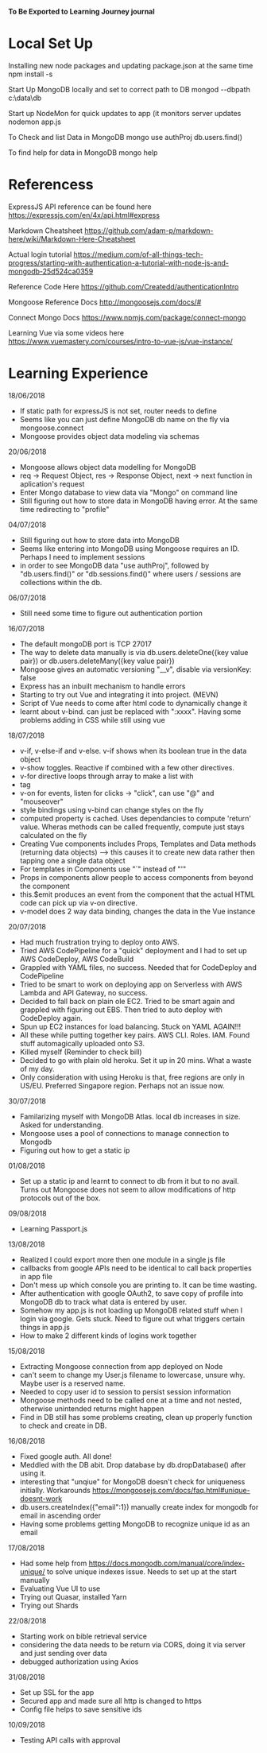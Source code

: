**__To Be Exported to Learning Journey journal__**

# Local Set Up

Installing new node packages and updating package.json at the same time
npm install -s <packagename>

Start Up MongoDB locally and set to correct path to DB
mongod --dbpath c:\data\db

Start up NodeMon for quick updates to app (it monitors server updates
nodemon app.js

To Check and list Data in MongoDB
mongo
use authProj
db.users.find()

To find help for data in MongoDB
mongo
help


# Referencess

ExpressJS API reference can be found here
https://expressjs.com/en/4x/api.html#express

Markdown Cheatsheet
https://github.com/adam-p/markdown-here/wiki/Markdown-Here-Cheatsheet

Actual login tutorial
https://medium.com/of-all-things-tech-progress/starting-with-authentication-a-tutorial-with-node-js-and-mongodb-25d524ca0359

Reference Code Here
https://github.com/Createdd/authenticationIntro

Mongoose Reference Docs
http://mongoosejs.com/docs/#

Connect Mongo Docs
https://www.npmjs.com/package/connect-mongo

Learning Vue via some videos here
https://www.vuemastery.com/courses/intro-to-vue-js/vue-instance/


# Learning Experience

18/06/2018
- If static path for expressJS is not set, router needs to define
- Seems like you can just define MongoDB db name on the fly via mongoose.connect
- Mongoose provides object data modeling via schemas

20/06/2018
- Mongoose allows object data modelling for MongoDB
- req -> Request Object, res -> Response Object, next -> next function in aplication's request
- Enter Mongo database to view data via "Mongo" on command line
- Still figuring out how to store data in MongoDB having error. At the same time redirecting to "profile"

04/07/2018
- Still figuring out how to store data into MongoDB
- Seems like entering into MongoDB using Mongoose requires an ID. Perhaps I need to implement sessions
- in order to see MongoDB data "use authProj", followed by "db.users.find()" or "db.sessions.find()" where users / sessions are collections within the db.

06/07/2018
- Still need some time to figure out authentication portion

16/07/2018
- The default mongoDB port is TCP 27017
- The way to delete data manually is via db.users.deleteOne({key value pair}) or db.users.deleteMany({key value pair})
- Mongoose gives an automatic versioning "__v", disable via versionKey: false
- Express has an inbuilt mechanism to handle errors
- Starting to try out Vue and integrating it into project. (MEVN)
- Script of Vue needs to come after html code to dynamically change it
- learnt about v-bind. can just be replaced with ":xxxx". Having some problems adding in CSS while still using vue

18/07/2018
- v-if, v-else-if and v-else. v-if shows when its boolean true in the data object
- v-show toggles. Reactive if combined with a few other directives.
- v-for directive loops through array to make a list with <li> tag
- v-on for events, listen for clicks -> "click", can use "@" and "mouseover"
- style bindings using v-bind can change styles on the fly
- computed property is cached. Uses dependancies to compute 'return' value. Wheras methods can be called frequently, compute just stays calculated on the fly
- Creating Vue components includes Props, Templates and Data methods (returning data objects) --> this causes it to create new data rather then tapping one a single data object
- For templates in Components use "`" instead of "'"
- Props in components allow people to access components from beyond the component
- this.$emit produces an event from the component that the actual HTML code can pick up via v-on directive.
- v-model does 2 way data binding, changes the data in the Vue instance

20/07/2018
- Had much frustration trying to deploy onto AWS. 
- Tried AWS CodePipeline for a "quick" deployment and I had to set up AWS CodeDeploy, AWS CodeBuild
- Grappled with YAML files, no success. Needed that for CodeDeploy and CodePipeline
- Tried to be smart to work on deploying app on Serverless with AWS Lambda and API Gateway, no success.
- Decided to fall back on plain ole EC2. Tried to be smart again and grappled with figuring out EBS. Then tried to auto deploy with CodeDeploy again. 
- Spun up EC2 instances for load balancing. Stuck on YAML AGAIN!!!
- All these while putting together key pairs. AWS CLI. Roles. IAM. Found stuff automagically uploaded onto S3.
- Killed myself (Reminder to check bill)
- Decided to go with plain old heroku. Set it up in 20 mins. What a waste of my day.
- Only consideration with using Heroku is that, free regions are only in US/EU. Preferred Singapore region. Perhaps not an issue now.

30/07/2018
- Familarizing myself with MongoDB Atlas. local db increases in size. Asked for understanding.
- Mongoose uses a pool of connections to manage connection to Mongodb
- Figuring out how to get a static ip

01/08/2018
- Set up a static ip and learnt to connect to db from it but to no avail. Turns out Mongoose does not seem to allow modifications of http protocols out of the box.

09/08/2018
- Learning Passport.js

13/08/2018
- Realized I could export more then one module in a single js file
- callbacks from google APIs need to be identical to call back properties in app file
- Don't mess up which console you are printing to. It can be time wasting.
- After authentication with google OAuth2, to save copy of profile into MongoDB db to track what data is entered by user. 
- Somehow my app.js is not loading up MongoDB related stuff when I login via google. Gets stuck. Need to figure out what triggers certain things in app.js
- How to make 2 different kinds of logins work together

15/08/2018
- Extracting Mongoose connection from app deployed on Node
- can't seem to change my User.js filename to lowercase, unsure why. Maybe user is a reserved name.
- Needed to copy user id to session to persist session information
- Mongoose methods need to be called one at a time and not nested, otherwise unintended returns might happen
- Find in DB still has some problems creating, clean up properly function to check and create in DB.

16/08/2018
- Fixed google auth. All done!
- Meddled with the DB abit. Drop database by db.dropDatabase() after using it.
- interesting that "unqiue" for MongoDB doesn't check for uniqueness initially. Workarounds https://mongoosejs.com/docs/faq.html#unique-doesnt-work
- db.users.createIndex({"email":1}) manually create index for mongodb for email in ascending order
- Having some problems getting MongoDB to recognize unique id as an email

17/08/2018
- Had some help from https://docs.mongodb.com/manual/core/index-unique/ to solve unique indexes issue. Needs to set up at the start manually
- Evaluating Vue UI to use
- Trying out Quasar, installed Yarn
- Trying out Shards

22/08/2018
- Starting work on bible retrieval service
- considering the data needs to be return via CORS, doing it via server and just sending over data
- debugged authorization using Axios

31/08/2018
- Set up SSL for the app
- Secured app and made sure all http is changed to https
- Config file helps to save sensitive ids

10/09/2018
- Testing API calls with approval